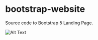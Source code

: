 # bootstrap-website
 Source code to Bootstrap 5 Landing Page.

![Alt Text](/Users/jaredthompkins/Tech/Web/Bootstrap5/img/project2_1.png)

